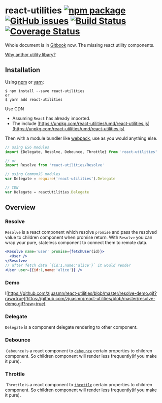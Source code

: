 # react-utilities [![npm package][npm-badge]][npm] [![GitHub issues](https://img.shields.io/github/issues/zjuasmn/react-utilities.svg)](https://github.com/zjuasmn/react-utilities/issues) [![Build Status](https://travis-ci.org/zjuasmn/react-utilities.svg?branch=master)](https://travis-ci.org/zjuasmn/react-utilities) [![Coverage Status](https://coveralls.io/repos/github/zjuasmn/react-utilities/badge.svg?branch=master)](https://coveralls.io/github/zjuasmn/react-utilities?branch=master)

[npm-badge]: https://img.shields.io/npm/v/react-utilities.svg?style=flat-square
[npm]: https://www.npmjs.org/package/react-utilities

Whole document is in [Gitbook](https://zjuasmn.gitbooks.io/react-utilities/content/) now.
The missing react utility components. 

[Why anthor utility libary?](docs/why.md)

## Installation

Using [npm](https://www.npmjs.com/) or [yarn](https://yarnpkg.com/):

```
$ npm install --save react-utilities
or
$ yarn add react-utilities
```

Use CDN

- Assuming `React` has already imported.
- The include [https://unpkg.com/react-utilities/umd/react-utilities.js](https://unpkg.com/react-utilities/umd/react-utilities.js)


Then with a module bundler like [webpack](https://webpack.github.io/), use as you would anything else.

```js
// using ES6 modules
import {Delegate, Resolve, Debounce, Throttle} from 'react-utilities'

// or
import Resolve from 'react-utilities/Resolve'

// using CommonJS modules
var Delegate = require('react-utilities').Delegate

// CDN
var Delegate = reactUtilities.Delegate
```

## Overview

### Resolve
  `Resolve` is a react component which resolve `promise` and pass the resolved value to children component when promise return. With `Resolve` you can wrap your pure, stateless component to connect them to remote data.
  
```jsx
<Resolve name='user' promise={fetchUser(id)}>
  <User />
</Resolve>
// after fetch data `{id:1,name:'alice'}` it would render
<User user={{id:1,name:'alice'}} /> 
```

### Demo
![https://github.com/zjuasmn/react-utilities/blob/master/resolve-demo.gif?raw=true](https://github.com/zjuasmn/react-utilities/blob/master/resolve-demo.gif?raw=true)

### Delegate
  `Delegate` is a component delegate rendering to other component.


### Debounce
  `Debounce` is a react component to [`debounce`](https://lodash.com/docs#debounce) certain properties to children component. So children component will render less  frequently(if you make it pure).


### Throttle
  `Throttle` is a react component to [`throttle`](https://lodash.com/docs#throttle) certain properties to children component. So children component will render less  frequently(if you make it pure).

